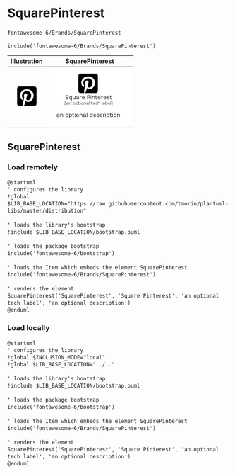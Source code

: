 # SquarePinterest


```text
fontawesome-6/Brands/SquarePinterest
```

```text
include('fontawesome-6/Brands/SquarePinterest')
```



| Illustration | SquarePinterest |
| :---: | :---: |
| ![illustration for Illustration](../../fontawesome-6/Brands/SquarePinterest.png) | ![illustration for SquarePinterest](../../fontawesome-6/Brands/SquarePinterest.Local.png) |




## SquarePinterest

### Load remotely
```plantuml
@startuml
' configures the library
!global $LIB_BASE_LOCATION="https://raw.githubusercontent.com/tmorin/plantuml-libs/master/distribution"

' loads the library's bootstrap
!include $LIB_BASE_LOCATION/bootstrap.puml

' loads the package bootstrap
include('fontawesome-6/bootstrap')

' loads the Item which embeds the element SquarePinterest
include('fontawesome-6/Brands/SquarePinterest')

' renders the element
SquarePinterest('SquarePinterest', 'Square Pinterest', 'an optional tech label', 'an optional description')
@enduml
```

### Load locally
```plantuml
@startuml
' configures the library
!global $INCLUSION_MODE="local"
!global $LIB_BASE_LOCATION="../.."

' loads the library's bootstrap
!include $LIB_BASE_LOCATION/bootstrap.puml

' loads the package bootstrap
include('fontawesome-6/bootstrap')

' loads the Item which embeds the element SquarePinterest
include('fontawesome-6/Brands/SquarePinterest')

' renders the element
SquarePinterest('SquarePinterest', 'Square Pinterest', 'an optional tech label', 'an optional description')
@enduml
```

